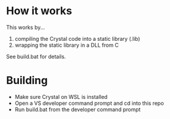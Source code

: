 # How it works
This works by...
1. compiling the Crystal code into a static library (.lib)
2. wrapping the static library in a DLL from C

See build.bat for details.

# Building
- Make sure Crystal on WSL is installed
- Open a VS developer command prompt and cd into this repo
- Run build.bat from the developer command prompt
